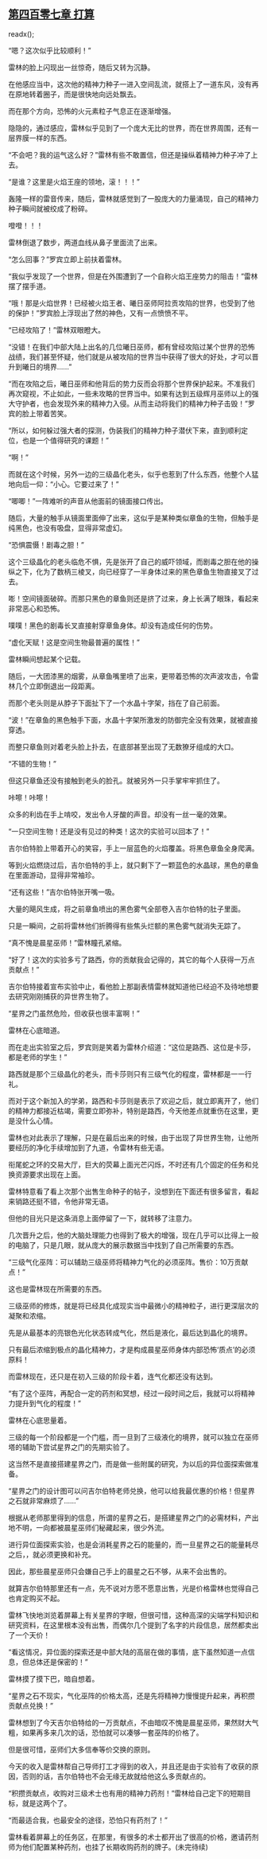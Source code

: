 ## [第四百零七章 打算](https://www.xxbiquge.com/11_11222/8910693.html)
readx();

  “嗯？这次似乎比较顺利！”

  雷林的脸上闪现出一丝惊奇，随后又转为沉静。

  在他感应当中，这次他的精神力种子一进入空间乱流，就搭上了一道东风，没有再在原地转着圈子，而是很快地向远处飘去。

  而在那个方向，恐怖的火元素粒子气息正在逐渐增强。

  隐隐的，通过感应，雷林似乎见到了一个庞大无比的世界，而在世界周围，还有一层界膜一样的东西。

  “不会吧？我的运气这么好？”雷林有些不敢置信，但还是操纵着精神力种子冲了上去。

  “是谁？这里是火焰王座的领地，滚！！！”

  轰隆一样的雷音传来，随后，雷林就感觉到了一股庞大的力量涌现，自己的精神力种子瞬间就被绞成了粉碎。

  噔噔！！！

  雷林倒退了数步，两道血线从鼻子里面流了出来。

  “怎么回事？”罗宾立即上前扶着雷林。

  “我似乎发现了一个世界，但是在外围遭到了一个自称火焰王座势力的阻击！”雷林摆了摆手道。

  “哦！那是火焰世界！已经被火焰王者、曦日巫师阿拉贡攻陷的世界，也受到了他的保护！”罗宾脸上浮现出了然的神色，又有一点愤愤不平。

  “已经攻陷了！”雷林双眼瞪大。

  “没错！在我们中部大陆上出名的几位曦日巫师，都有曾经攻陷过某个世界的恐怖战绩，我们甚至怀疑，他们就是从被攻陷的世界当中获得了很大的好处，才可以晋升到曦日的境界……”

  “而在攻陷之后，曦日巫师和他背后的势力反而会将那个世界保护起来。不准我们再次窥视，不止如此，一些未攻略的世界当中。如果有达到五级辉月巫师以上的强大守护者，也会发现外来的精神力入侵。从而主动将我们的精神力种子击毁！”罗宾的脸上带着苦笑。

  “所以，如何躲过强大者的探测，伪装我们的精神力种子潜伏下来，直到顺利定位，也是一个值得研究的课题！”

  “啊！”

  而就在这个时候，另外一边的三级晶化老头，似乎也惹到了什么东西，他整个人猛地向后一仰：“小心。它要过来了！”

  “唧唧！”一阵难听的声音从他面前的镜面接口传出。

  随后，大量的触手从镜面里面伸了出来，这似乎是某种类似章鱼的生物，但触手是纯黑色，也没有吸盘，显得非常虚幻。

  “恐惧震慑！剧毒之胆！”

  这个三级晶化的老头临危不惧，先是张开了自己的威吓领域，而剧毒之胆在他的操纵之下，化为了数柄三棱叉，向已经穿了一半身体过来的黑色章鱼生物直接叉了过去。

  嘭！空间镜面破碎。而那只黑色的章鱼则还是挤了过来，身上长满了眼珠，看起来非常恶心和恐怖。

  噗噗！黑色的剧毒长叉直接射穿章鱼身体。却没有造成任何的伤势。

  “虚化天赋！这是空间生物最普遍的属性！”

  雷林瞬间想起某个记载。

  随后，一大团漆黑的烟雾，从章鱼嘴里喷了出来，更带着恐怖的次声波攻击，令雷林几个立即倒退出一段距离。

  而那个老头则是从脖子下面扯下了一个水晶十字架，挡在了自己前面。

  “波！”在章鱼的黑色触手下面，水晶十字架所激发的防御完全没有效果，就被直接穿透。

  而整只章鱼则对着老头脸上扑去，在底部甚至出现了无数獠牙组成的大口。

  “不错的生物！”

  但这只章鱼还没有接触到老头的脸孔。就被另外一只手掌牢牢抓住了。

  咔嚓！咔嚓！

  众多的利齿在手上啃咬，发出令人牙酸的声音。却没有一丝一毫的效果。

  “一只空间生物！还是没有见过的种类！这次的实验可以回本了！”

  吉尔伯特脸上带着开心的笑容，手上一层蓝色的火焰覆盖。将黑色章鱼全身爬满。

  等到火焰燃烧过后，吉尔伯特的手上，就只剩下了一颗蓝色的水晶球，黑色的章鱼在里面游动，显得非常袖珍。

  “还有这些！”吉尔伯特张开嘴一吸。

  大量的飓风生成，将之前章鱼喷出的黑色雾气全部卷入吉尔伯特的肚子里面。

  只是一瞬间，之前将雷林他们折腾得有些焦头烂额的黑色雾气就消失无踪了。

  “真不愧是晨星巫师！”雷林瞳孔紧缩。

  “好了！这次的实验多亏了路西，你的贡献我会记得的，其它的每个人获得一万点贡献点！”

  吉尔伯特接着宣布实验中止，看他脸上那副表情雷林就知道他已经迫不及待地想要去研究刚刚捕获的异世界生物了。

  “星界之门虽然危险，但收获也很丰富啊！”

  雷林在心底暗道。

  而在走出实验室之后，罗宾则是笑着为雷林介绍道：“这位是路西、这位是卡莎，都是老师的学生！”

  路西就是那个三级晶化的老头，而卡莎则只有三级气化的程度，雷林都是一一行礼。

  而对于这个新加入的学弟，路西和卡莎则是表示了欢迎之后，就立即离开了，他们的精神力都接近枯竭，需要立即弥补，特别是路西，今天他差点就重伤在这里，更是没什么心情。

  雷林也对此表示了理解，只是在最后出来的时候，由于出现了异世界生物，让他所要经历的净化手续增加到了九道，令雷林有些无语。

  衔尾蛇之环的交易大厅，巨大的荧幕上面光芒闪烁，不时还有几个固定的任务和兑换资源要求出现在上面。

  雷林特意看了看上次那个出售生命种子的帖子，没想到在下面还有很多留言，看起来销路还挺不错，令他非常无语。

  但他的目光只是这条消息上面停留了一下，就转移了注意力。

  几次晋升之后，他的大脑处理能力也得到了极大的增强，现在几乎可以比得上一般的电脑了，只是几眼，就从庞大的展示数据当中找到了自己所需要的东西。

  “三级气化巫阵：可以辅助三级巫师将精神力气化的必须巫阵。售价：10万贡献点！”

  这也是雷林现在所需要的东西。

  三级巫师的修炼，就是将已经具化成现实当中最微小的精神粒子，进行更深层次的凝聚和浓缩。

  先是从最基本的亮银色光化状态转成气化，然后是液化，最后达到晶化的境界。

  只有最后浓缩到极点的晶化精神力，才是构成晨星巫师身体内部恐怖‘质点’的必须原料！

  而雷林现在，还只是在初入三级的阶段卡着，连气化都还没有达到。

  “有了这个巫阵，再配合一定的药剂和冥想，经过一段时间之后，我就可以将精神力提升到气化的程度！”

  雷林在心底思量着。

  三级的每一个阶段都是一个门槛，而一旦到了三级液化的境界，就可以独立在巫师塔的辅助下尝试星界之门的先期实验了。

  这当然不是直接搭建星界之门，而是做一些附属的研究，为以后的异位面探索做准备。

  “星界之门的设计图可以问吉尔伯特老师兑换，他可以给我最优惠的价格！但星界之石就非常麻烦了……”

  根据从老师那里得到的信息，所谓的星界之石，是搭建星界之门的必需材料，产出地不明，一向都被晨星巫师们秘藏起来，很少外流。

  进行异位面探索实验，也是会消耗星界之石的能量的，而一旦星界之石的能量耗尽之后，，就必须更换和补充。

  因此，那些晨星巫师只会嫌自己手上的晨星之石不够，从来不会出售的。

  就算吉尔伯特那里还有一点，先不说对方愿不愿意出售，光是价格雷林也觉得自己也肯定购买不起。

  雷林飞快地浏览着屏幕上有关星界的字眼，但很可惜，这种高深的尖端学科知识和研究资料，在这里根本没有出售，而偶尔几个提到了名字的片段信息，居然都卖出了一个天价！

  “看这情况，异位面的探索还是中部大陆的高层在做的事情，底下虽然知道一点信息，但总体还是保密的！”

  雷林摸了摸下巴，暗自想着。

  “星界之石不现实，气化巫阵的价格太高，还是先将精神力慢慢提升起来，再积攒贡献点兑换！”

  雷林想到了今天吉尔伯特给的一万贡献点，不由暗叹不愧是晨星巫师，果然财大气粗，如果再多来几次的话，恐怕就可以凑够一套巫阵的价格了。

  但是很可惜，巫师们大多信奉等价交换的原则。

  今天的收入是雷林帮自己导师打工才得到的收入，并且还是由于实验有了收获的原因，否则的话，吉尔伯特也不会无缘无故就给他这么多贡献点的。

  “积攒贡献点，收购对三级术士也有用的精神力药剂！”雷林给自己定下的短期目标，就是这两个了。

  “而最适合我，也最安全的途径，恐怕只有药剂了！”

  雷林看着屏幕上的任务区，在那里，有很多的术士都开出了很高的价格，邀请药剂师为他们配置某种药剂，也挂了长期收购药剂的牌子。(未完待续)
